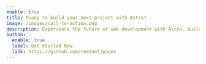 ```yaml
---
enable: true
title: Ready to build your next project with Astro?
image: /images/call-to-action.png
description: Experience the future of web development with Astro. Build lightning-fast static sites with ease and flexibility.
button:
  enable: true
  label: Get Started Now
  link: https://github.com/reednel/pages
---
```


